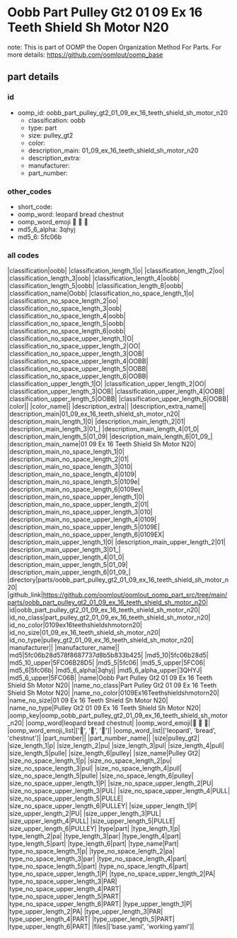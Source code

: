 # Oobb Part Pulley Gt2 01 09 Ex 16 Teeth Shield Sh Motor N20  

note: This is part of OOMP the Oopen Organization Method For Parts. For more details: https://github.com/oomlout/oomp_base

##  part details





### id
* oomp_id: oobb_part_pulley_gt2_01_09_ex_16_teeth_shield_sh_motor_n20
  * classification: oobb
  * type: part
  * size: pulley_gt2
  * color: 
  * description_main: 01_09_ex_16_teeth_shield_sh_motor_n20
  * description_extra: 
  * manufacturer: 
  * part_number: 

### other_codes
* short_code: 
* oomp_word: leopard bread chestnut
* oomp_word_emoji :leopard: :bread: :chestnut:
* md5_6_alpha: 3qhyj
* md5_6: 5fc06b

### all codes 
|classification|oobb|
|classification_length_1|o|
|classification_length_2|oo|
|classification_length_3|oob|
|classification_length_4|oobb|
|classification_length_5|oobb|
|classification_length_6|oobb|
|classification_name|Oobb|
|classification_no_space_length_1|o|
|classification_no_space_length_2|oo|
|classification_no_space_length_3|oob|
|classification_no_space_length_4|oobb|
|classification_no_space_length_5|oobb|
|classification_no_space_length_6|oobb|
|classification_no_space_upper_length_1|O|
|classification_no_space_upper_length_2|OO|
|classification_no_space_upper_length_3|OOB|
|classification_no_space_upper_length_4|OOBB|
|classification_no_space_upper_length_5|OOBB|
|classification_no_space_upper_length_6|OOBB|
|classification_upper_length_1|O|
|classification_upper_length_2|OO|
|classification_upper_length_3|OOB|
|classification_upper_length_4|OOBB|
|classification_upper_length_5|OOBB|
|classification_upper_length_6|OOBB|
|color||
|color_name||
|description_extra||
|description_extra_name||
|description_main|01_09_ex_16_teeth_shield_sh_motor_n20|
|description_main_length_1|0|
|description_main_length_2|01|
|description_main_length_3|01_|
|description_main_length_4|01_0|
|description_main_length_5|01_09|
|description_main_length_6|01_09_|
|description_main_name|01 09 Ex 16 Teeth Shield Sh Motor N20|
|description_main_no_space_length_1|0|
|description_main_no_space_length_2|01|
|description_main_no_space_length_3|010|
|description_main_no_space_length_4|0109|
|description_main_no_space_length_5|0109e|
|description_main_no_space_length_6|0109ex|
|description_main_no_space_upper_length_1|0|
|description_main_no_space_upper_length_2|01|
|description_main_no_space_upper_length_3|010|
|description_main_no_space_upper_length_4|0109|
|description_main_no_space_upper_length_5|0109E|
|description_main_no_space_upper_length_6|0109EX|
|description_main_upper_length_1|0|
|description_main_upper_length_2|01|
|description_main_upper_length_3|01_|
|description_main_upper_length_4|01_0|
|description_main_upper_length_5|01_09|
|description_main_upper_length_6|01_09_|
|directory|parts/oobb_part_pulley_gt2_01_09_ex_16_teeth_shield_sh_motor_n20|
|github_link|https://github.com/oomlout/oomlout_oomp_part_src/tree/main/parts/oobb_part_pulley_gt2_01_09_ex_16_teeth_shield_sh_motor_n20|
|id|oobb_part_pulley_gt2_01_09_ex_16_teeth_shield_sh_motor_n20|
|id_no_class|part_pulley_gt2_01_09_ex_16_teeth_shield_sh_motor_n20|
|id_no_color|0109ex16teethshieldshmotorn20|
|id_no_size|01_09_ex_16_teeth_shield_sh_motor_n20|
|id_no_type|pulley_gt2_01_09_ex_16_teeth_shield_sh_motor_n20|
|manufacturer||
|manufacturer_name||
|md5|5fc06b28d578f8687737d8b5b833b425|
|md5_10|5fc06b28d5|
|md5_10_upper|5FC06B28D5|
|md5_5|5fc06|
|md5_5_upper|5FC06|
|md5_6|5fc06b|
|md5_6_alpha|3qhyj|
|md5_6_alpha_upper|3QHYJ|
|md5_6_upper|5FC06B|
|name|Oobb Part Pulley Gt2 01 09 Ex 16 Teeth Shield Sh Motor N20|
|name_no_class|Part Pulley Gt2 01 09 Ex 16 Teeth Shield Sh Motor N20|
|name_no_color|0109Ex16Teethshieldshmotorn20|
|name_no_size|01 09 Ex 16 Teeth Shield Sh Motor N20|
|name_no_type|Pulley Gt2 01 09 Ex 16 Teeth Shield Sh Motor N20|
|oomp_key|oomp_oobb_part_pulley_gt2_01_09_ex_16_teeth_shield_sh_motor_n20|
|oomp_word|leopard bread chestnut|
|oomp_word_emoji|:leopard: :bread: :chestnut:|
|oomp_word_emoji_list|[':leopard:', ':bread:', ':chestnut:']|
|oomp_word_list|['leopard', 'bread', 'chestnut']|
|part_number||
|part_number_name||
|size|pulley_gt2|
|size_length_1|p|
|size_length_2|pu|
|size_length_3|pul|
|size_length_4|pull|
|size_length_5|pulle|
|size_length_6|pulley|
|size_name|Pulley Gt2|
|size_no_space_length_1|p|
|size_no_space_length_2|pu|
|size_no_space_length_3|pul|
|size_no_space_length_4|pull|
|size_no_space_length_5|pulle|
|size_no_space_length_6|pulley|
|size_no_space_upper_length_1|P|
|size_no_space_upper_length_2|PU|
|size_no_space_upper_length_3|PUL|
|size_no_space_upper_length_4|PULL|
|size_no_space_upper_length_5|PULLE|
|size_no_space_upper_length_6|PULLEY|
|size_upper_length_1|P|
|size_upper_length_2|PU|
|size_upper_length_3|PUL|
|size_upper_length_4|PULL|
|size_upper_length_5|PULLE|
|size_upper_length_6|PULLEY|
|type|part|
|type_length_1|p|
|type_length_2|pa|
|type_length_3|par|
|type_length_4|part|
|type_length_5|part|
|type_length_6|part|
|type_name|Part|
|type_no_space_length_1|p|
|type_no_space_length_2|pa|
|type_no_space_length_3|par|
|type_no_space_length_4|part|
|type_no_space_length_5|part|
|type_no_space_length_6|part|
|type_no_space_upper_length_1|P|
|type_no_space_upper_length_2|PA|
|type_no_space_upper_length_3|PAR|
|type_no_space_upper_length_4|PART|
|type_no_space_upper_length_5|PART|
|type_no_space_upper_length_6|PART|
|type_upper_length_1|P|
|type_upper_length_2|PA|
|type_upper_length_3|PAR|
|type_upper_length_4|PART|
|type_upper_length_5|PART|
|type_upper_length_6|PART|
|files|['base.yaml', 'working.yaml']|
